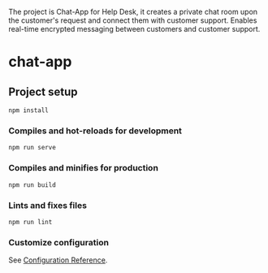 The project is Chat-App for Help Desk, it creates a private chat room upon the customer's request and connect them with customer support. Enables real-time encrypted messaging between customers and customer support.
# chat-app

## Project setup
```
npm install
```

### Compiles and hot-reloads for development
```
npm run serve
```

### Compiles and minifies for production
```
npm run build
```

### Lints and fixes files
```
npm run lint
```

### Customize configuration
See [Configuration Reference](https://cli.vuejs.org/config/).
